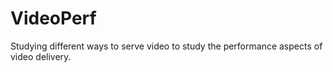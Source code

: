 # VideoPerf
Studying different ways to serve video to study the performance aspects of video delivery.
